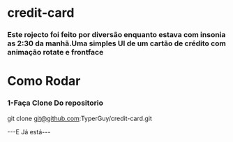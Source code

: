 # credit-card
### Este rojecto foi feito por diversão enquanto estava com insonia as 2:30 da manhã.Uma simples UI de um cartão de crédito com animação rotate e frontface

# Como Rodar
### 1-Faça Clone Do repositorio
git clone git@github.com:TyperGuy/credit-card.git


---E Já está---
